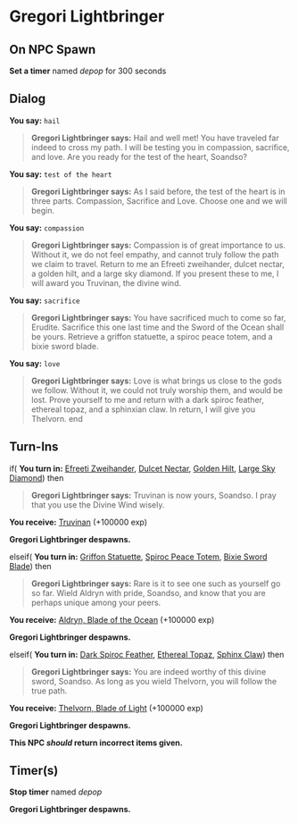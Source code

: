 # Gregori Lightbringer
## On NPC Spawn

**Set a timer** named *depop* for 300 seconds
## Dialog

**You say:** `hail`



>**Gregori Lightbringer says:** Hail and well met! You have traveled far indeed to cross my path. I will be testing you in compassion, sacrifice, and love. Are you ready for the test of the heart, Soandso?

**You say:** `test of the heart`



>**Gregori Lightbringer says:** As I said before, the test of the heart is in three parts.  Compassion, Sacrifice and Love. Choose one and we will begin.

**You say:** `compassion`




>**Gregori Lightbringer says:** Compassion is of great importance to us. Without it, we do not feel empathy, and cannot truly follow the path we claim to travel. Return to me an Efreeti zweihander, dulcet nectar, a golden hilt, and a large sky diamond. If you present these to me, I will award you Truvinan, the divine wind.

**You say:** `sacrifice`




>**Gregori Lightbringer says:** You have sacrificed much to come so far, Erudite.  Sacrifice this one last time and the Sword of the Ocean shall be yours.  Retrieve a griffon statuette, a spiroc peace totem, and a bixie sword blade.

**You say:** `love`





>**Gregori Lightbringer says:** Love is what brings us close to the gods we follow.  Without it, we could not truly worship them, and would be lost.  Prove yourself to me and return with a dark spiroc feather, ethereal topaz, and a sphinxian claw.  In return, I will give you Thelvorn.
end

## Turn-Ins



if( **You turn in:** [Efreeti Zweihander](/item/20725), [Dulcet Nectar](/item/20964), [Golden Hilt](/item/20726), [Large Sky Diamond](/item/20727)) then 




>**Gregori Lightbringer says:** Truvinan is now yours, Soandso. I pray that you use the Divine Wind wisely.


 **You receive:**  [Truvinan](/item/11682) (+100000 exp)


**Gregori Lightbringer despawns.**

elseif( **You turn in:** [Griffon Statuette](/item/20950), [Spiroc Peace Totem](/item/20721), [Bixie Sword Blade](/item/20722)) then 



>**Gregori Lightbringer says:** Rare is it to see one such as yourself go so far. Wield Aldryn with pride, Soandso, and know that you are perhaps unique among your peers.


 **You receive:**  [Aldryn, Blade of the Ocean](/item/27708) (+100000 exp)


**Gregori Lightbringer despawns.**

elseif( **You turn in:** [Dark Spiroc Feather](/item/20957), [Ethereal Topaz](/item/20723), [Sphinx Claw](/item/20724)) then 



>**Gregori Lightbringer says:** You are indeed worthy of this divine sword, Soandso. As long as you wield Thelvorn, you will follow the true path.


 **You receive:**  [Thelvorn, Blade of Light](/item/27709) (+100000 exp)


**Gregori Lightbringer despawns.**

**This NPC *should* return incorrect items given.**

## Timer(s)

**Stop timer** named *depop*

**Gregori Lightbringer despawns.**




